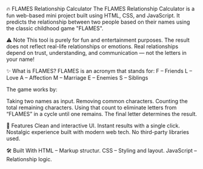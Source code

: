 🔥 FLAMES Relationship Calculator
The FLAMES Relationship Calculator is a fun web-based mini project built using HTML, CSS, and JavaScript. It predicts the relationship between two people based on their names using the classic childhood game "FLAMES".

⚠️ Note
This tool is purely for fun and entertainment purposes.
The result does not reflect real-life relationships or emotions. Real relationships depend on trust, understanding, and communication — not the letters in your name!

✨ What is FLAMES?
FLAMES is an acronym that stands for:
F – Friends
L – Love
A – Affection
M – Marriage
E – Enemies
S – Siblings

The game works by:

Taking two names as input.
Removing common characters.
Counting the total remaining characters.
Using that count to eliminate letters from “FLAMES” in a cycle until one remains.
The final letter determines the result.

🚀 Features
Clean and interactive UI. 
Instant results with a single click. 
Nostalgic experience built with modern web tech. 
No third-party libraries used.

🛠️ Built With
HTML – Markup structur. 
CSS – Styling and layout. 
JavaScript – Relationship logic.

